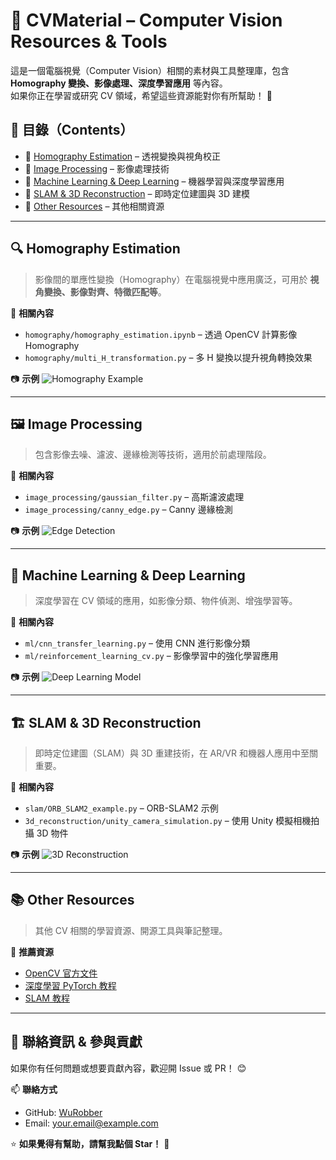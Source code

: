# 📌 CVMaterial – Computer Vision Resources & Tools  

這是一個電腦視覺（Computer Vision）相關的素材與工具整理庫，包含 **Homography 變換、影像處理、深度學習應用** 等內容。  
如果你正在學習或研究 CV 領域，希望這些資源能對你有所幫助！ 🚀  

## 📂 目錄（Contents）
- 🔹 [Homography Estimation](#homography-estimation) – 透視變換與視角校正  
- 🔹 [Image Processing](#image-processing) – 影像處理技術  
- 🔹 [Machine Learning & Deep Learning](#machine-learning--deep-learning) – 機器學習與深度學習應用  
- 🔹 [SLAM & 3D Reconstruction](#slam--3d-reconstruction) – 即時定位建圖與 3D 建模  
- 🔹 [Other Resources](#other-resources) – 其他相關資源  

---

## 🔍 Homography Estimation  
> 影像間的單應性變換（Homography）在電腦視覺中應用廣泛，可用於 **視角變換、影像對齊、特徵匹配等**。

📌 **相關內容**
- `homography/homography_estimation.ipynb` – 透過 OpenCV 計算影像 Homography  
- `homography/multi_H_transformation.py` – 多 H 變換以提升視角轉換效果  

📷 **示例**
![Homography Example](https://your-image-link.com)  

---

## 🖼 Image Processing  
> 包含影像去噪、濾波、邊緣檢測等技術，適用於前處理階段。  

📌 **相關內容**
- `image_processing/gaussian_filter.py` – 高斯濾波處理  
- `image_processing/canny_edge.py` – Canny 邊緣檢測  

📷 **示例**
![Edge Detection](https://your-image-link.com)  

---

## 🤖 Machine Learning & Deep Learning  
> 深度學習在 CV 領域的應用，如影像分類、物件偵測、增強學習等。  

📌 **相關內容**
- `ml/cnn_transfer_learning.py` – 使用 CNN 進行影像分類  
- `ml/reinforcement_learning_cv.py` – 影像學習中的強化學習應用  

📷 **示例**
![Deep Learning Model](https://your-image-link.com)  

---

## 🏗 SLAM & 3D Reconstruction  
> 即時定位建圖（SLAM）與 3D 重建技術，在 AR/VR 和機器人應用中至關重要。  

📌 **相關內容**
- `slam/ORB_SLAM2_example.py` – ORB-SLAM2 示例  
- `3d_reconstruction/unity_camera_simulation.py` – 使用 Unity 模擬相機拍攝 3D 物件  

📷 **示例**
![3D Reconstruction](https://your-image-link.com)  

---

## 📚 Other Resources  
> 其他 CV 相關的學習資源、開源工具與筆記整理。  

📌 **推薦資源**
- [OpenCV 官方文件](https://docs.opencv.org/)  
- [深度學習 PyTorch 教程](https://pytorch.org/tutorials/)  
- [SLAM 教程](https://www.slam.org/)  

---

## 🔗 聯絡資訊 & 參與貢獻  
如果你有任何問題或想要貢獻內容，歡迎開 Issue 或 PR！ 😊  

📫 **聯絡方式**
- GitHub: [WuRobber](https://github.com/WuRobber)  
- Email: your.email@example.com  

⭐ **如果覺得有幫助，請幫我點個 Star！** 🌟  
